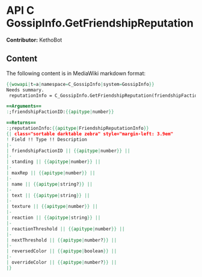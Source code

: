 # API C GossipInfo.GetFriendshipReputation

**Contributor:** KethoBot

## Content

The following content is in MediaWiki markdown format:

```mediawiki
{{wowapi|t=a|namespace=C_GossipInfo|system=GossipInfo}}
Needs summary.
 reputationInfo = C_GossipInfo.GetFriendshipReputation(friendshipFactionID)

==Arguments==
:;friendshipFactionID:{{apitype|number}}

==Returns==
:;reputationInfo:{{apitype|FriendshipReputationInfo}}
{| class="sortable darktable zebra" style="margin-left: 3.9em"
! Field !! Type !! Description
|-
| friendshipFactionID || {{apitype|number}} || 
|-
| standing || {{apitype|number}} || 
|-
| maxRep || {{apitype|number}} || 
|-
| name || {{apitype|string?}} || 
|-
| text || {{apitype|string}} || 
|-
| texture || {{apitype|number}} || 
|-
| reaction || {{apitype|string}} || 
|-
| reactionThreshold || {{apitype|number}} || 
|-
| nextThreshold || {{apitype|number?}} || 
|-
| reversedColor || {{apitype|boolean}} || 
|-
| overrideColor || {{apitype|number?}} || 
|}
```